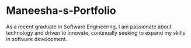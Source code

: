 # Maneesha-s-Portfolio
As a recent graduate in Software Engineering, I am passionate about technology and driven to innovate, continually seeking to expand my skills in software development.
